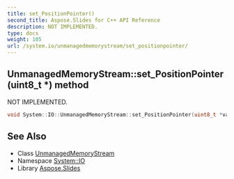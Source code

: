 ```yaml
---
title: set_PositionPointer()
second_title: Aspose.Slides for C++ API Reference
description: NOT IMPLEMENTED.
type: docs
weight: 105
url: /system.io/unmanagedmemorystream/set_positionpointer/
---
```

## UnmanagedMemoryStream::set_PositionPointer(uint8_t *) method


NOT IMPLEMENTED.

```cpp
void System::IO::UnmanagedMemoryStream::set_PositionPointer(uint8_t *value)
```

## See Also

* Class [UnmanagedMemoryStream](../)
* Namespace [System::IO](../../)
* Library [Aspose.Slides](../../../)